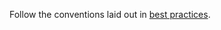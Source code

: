 Follow the conventions laid out in [best practices](https://github.inradar.net/best-practices/README.rst).
